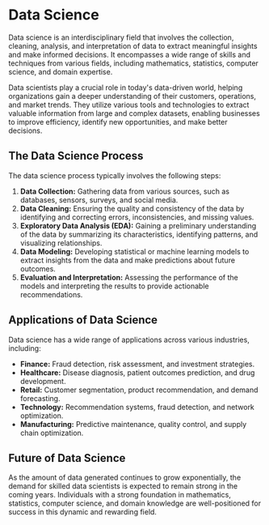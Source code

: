 # Data Science

Data science is an interdisciplinary field that involves the collection, cleaning, analysis, and interpretation of data to extract meaningful insights and make informed decisions. It encompasses a wide range of skills and techniques from various fields, including mathematics, statistics, computer science, and domain expertise.

Data scientists play a crucial role in today's data-driven world, helping organizations gain a deeper understanding of their customers, operations, and market trends. They utilize various tools and technologies to extract valuable information from large and complex datasets, enabling businesses to improve efficiency, identify new opportunities, and make better decisions.

## The Data Science Process

The data science process typically involves the following steps:

1. **Data Collection:** Gathering data from various sources, such as databases, sensors, surveys, and social media.
2. **Data Cleaning:** Ensuring the quality and consistency of the data by identifying and correcting errors, inconsistencies, and missing values.
3. **Exploratory Data Analysis (EDA):** Gaining a preliminary understanding of the data by summarizing its characteristics, identifying patterns, and visualizing relationships.
4. **Data Modeling:** Developing statistical or machine learning models to extract insights from the data and make predictions about future outcomes.
5. **Evaluation and Interpretation:** Assessing the performance of the models and interpreting the results to provide actionable recommendations.

## Applications of Data Science

Data science has a wide range of applications across various industries, including:

- **Finance:** Fraud detection, risk assessment, and investment strategies.
- **Healthcare:** Disease diagnosis, patient outcomes prediction, and drug development.
- **Retail:** Customer segmentation, product recommendation, and demand forecasting.
- **Technology:** Recommendation systems, fraud detection, and network optimization.
- **Manufacturing:** Predictive maintenance, quality control, and supply chain optimization.

## Future of Data Science

As the amount of data generated continues to grow exponentially, the demand for skilled data scientists is expected to remain strong in the coming years. Individuals with a strong foundation in mathematics, statistics, computer science, and domain knowledge are well-positioned for success in this dynamic and rewarding field.

